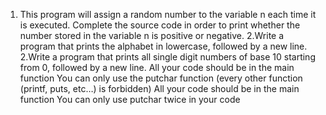 1. This program will assign a random number to the variable n each time it is executed. Complete the source code in order to 
print whether the number stored in the variable n is positive or negative.
 2.Write a program that prints the alphabet in lowercase, followed by a new line.
 2.Write a program that prints all single digit numbers of base 10 starting from 0, followed by a new line. All your code 
should be in the main function You can only use the putchar function (every other function (printf, puts, etc…) is forbidden) 
All your code should be in the main function
You can only use putchar twice in your code
